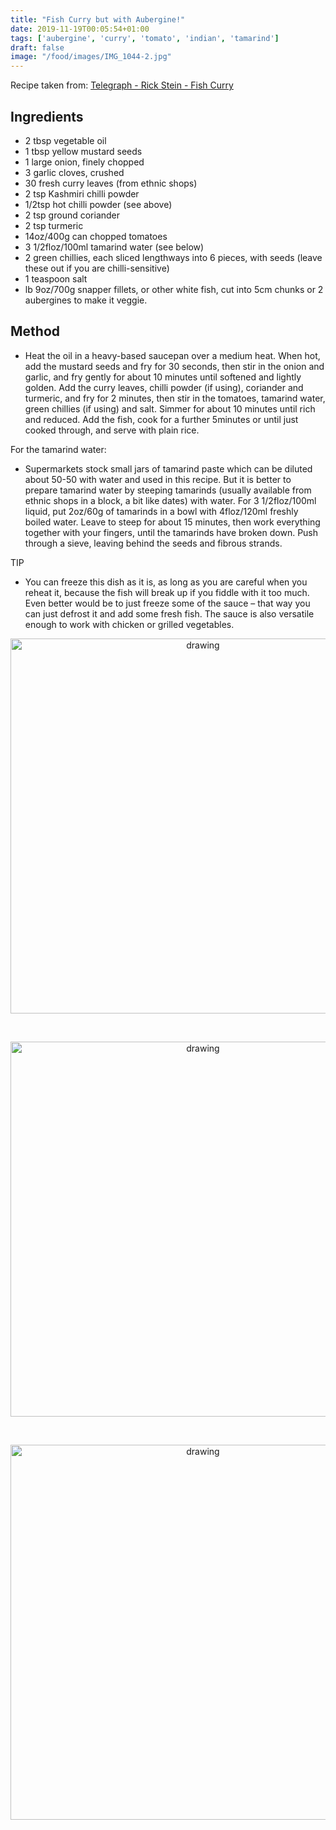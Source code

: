 ```yaml
---
title: "Fish Curry but with Aubergine!"
date: 2019-11-19T00:05:54+01:00
tags: ['aubergine', 'curry', 'tomato', 'indian', 'tamarind']
draft: false
image: "/food/images/IMG_1044-2.jpg"
---
```


Recipe taken from: 
<a href=https://www.telegraph.co.uk/foodanddrink/recipes/11470131/Rick-Steins-fish-curry-with-snapper-tomato-and-tamarind-recipe.html target="_blank">Telegraph - Rick Stein - Fish Curry</a>

## Ingredients 

* 2 tbsp vegetable oil
* 1 tbsp yellow mustard seeds
* 1 large onion, finely chopped
* 3 garlic cloves, crushed
* 30 fresh curry leaves (from ethnic shops)
* 2 tsp Kashmiri chilli powder
* 1/2tsp hot chilli powder (see above)
* 2 tsp ground coriander
* 2 tsp turmeric
* 14oz/400g can chopped tomatoes
* 3 1/2floz/100ml tamarind water (see below)
* 2 green chillies, each sliced lengthways into 6 pieces, with seeds (leave these out if you are chilli-sensitive)
* 1 teaspoon salt
* lb 9oz/700g snapper fillets, or other white fish, cut into 5cm chunks or 2 aubergines to make it veggie.

## Method

* Heat the oil in a heavy-based saucepan over a medium heat. When hot, add the mustard seeds and fry for 30 seconds, then stir in the onion and garlic, and fry gently for about 10 minutes until softened and lightly golden. Add the curry leaves, chilli powder (if using), coriander and turmeric, and fry for 2 minutes, then stir in the tomatoes, tamarind water, green chillies (if using) and salt. Simmer for about 10 minutes until rich and reduced. Add the fish, cook for a further 5minutes or until just cooked through, and serve with plain rice.

For the tamarind water:

* Supermarkets stock small jars of tamarind paste which can be diluted about 50-50 with water and used in this recipe. But it is better to prepare tamarind water by steeping tamarinds (usually available from ethnic shops in a block, a bit like dates) with water. For 3 1/2floz/100ml liquid, put 2oz/60g of tamarinds in a bowl with 4floz/120ml freshly boiled water. Leave to steep for about 15 minutes, then work everything together with your fingers, until the tamarinds have broken down. Push through a sieve, leaving behind the seeds and fibrous strands.

TIP

* You can freeze this dish as it is, as long as you are careful when you reheat it, because the fish will break up if you fiddle with it too much. Even better would be to just freeze some of the sauce – that way you can just defrost it and add some fresh fish. The sauce is also versatile enough to work with chicken or grilled vegetables.


<p align="center"> 
<img src="/food/images/IMG_1043-2.jpg" alt="drawing" width="600"/>
</p>
<br>


<p align="center"> 
<img src="/food/images/IMG_1044-2.jpg" alt="drawing" width="600"/>
</p>
<br>


<p align="center"> 
<img src="/food/images/IMG_1048-2.jpg" alt="drawing" width="600"/>
</p>
<br>